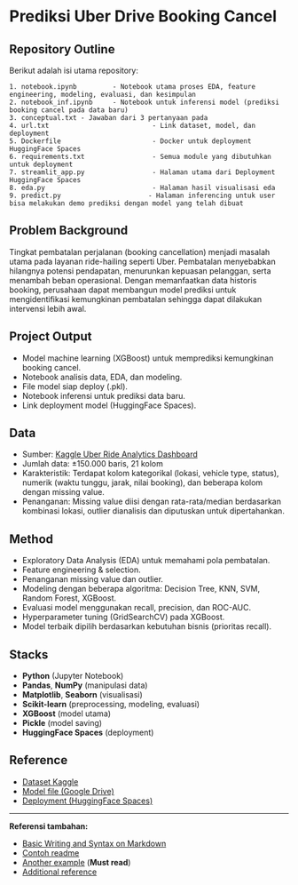 # Prediksi Uber Drive Booking Cancel

## Repository Outline

Berikut adalah isi utama repository:
```
1. notebook.ipynb         - Notebook utama proses EDA, feature engineering, modeling, evaluasi, dan kesimpulan
2. notebook_inf.ipynb     - Notebook untuk inferensi model (prediksi booking cancel pada data baru)
3. conceptual.txt - Jawaban dari 3 pertanyaan pada
4. url.txt                          - Link dataset, model, dan deployment
5. Dockerfile                       - Docker untuk deployment HuggingFace Spaces
6. requirements.txt                 - Semua module yang dibutuhkan untuk deployment
7. streamlit_app.py                 - Halaman utama dari Deployment HuggingFace Spaces
8. eda.py                           - Halaman hasil visualisasi eda
9. predict.py                      - Halaman inferencing untuk user bisa melakukan demo prediksi dengan model yang telah dibuat
```

## Problem Background
Tingkat pembatalan perjalanan (booking cancellation) menjadi masalah utama pada layanan ride-hailing seperti Uber. Pembatalan menyebabkan hilangnya potensi pendapatan, menurunkan kepuasan pelanggan, serta menambah beban operasional. Dengan memanfaatkan data historis booking, perusahaan dapat membangun model prediksi untuk mengidentifikasi kemungkinan pembatalan sehingga dapat dilakukan intervensi lebih awal.


## Project Output
- Model machine learning (XGBoost) untuk memprediksi kemungkinan booking cancel.
- Notebook analisis data, EDA, dan modeling.
- File model siap deploy (.pkl).
- Notebook inferensi untuk prediksi data baru.
- Link deployment model (HuggingFace Spaces).

## Data
- Sumber: [Kaggle Uber Ride Analytics Dashboard](https://www.kaggle.com/datasets/yashdevladdha/uber-ride-analytics-dashboard/data)
- Jumlah data: ±150.000 baris, 21 kolom
- Karakteristik: Terdapat kolom kategorikal (lokasi, vehicle type, status), numerik (waktu tunggu, jarak, nilai booking), dan beberapa kolom dengan missing value.
- Penanganan: Missing value diisi dengan rata-rata/median berdasarkan kombinasi lokasi, outlier dianalisis dan diputuskan untuk dipertahankan.

## Method
- Exploratory Data Analysis (EDA) untuk memahami pola pembatalan.
- Feature engineering & selection.
- Penanganan missing value dan outlier.
- Modeling dengan beberapa algoritma: Decision Tree, KNN, SVM, Random Forest, XGBoost.
- Evaluasi model menggunakan recall, precision, dan ROC-AUC.
- Hyperparameter tuning (GridSearchCV) pada XGBoost.
- Model terbaik dipilih berdasarkan kebutuhan bisnis (prioritas recall).

## Stacks
- **Python** (Jupyter Notebook)
- **Pandas**, **NumPy** (manipulasi data)
- **Matplotlib**, **Seaborn** (visualisasi)
- **Scikit-learn** (preprocessing, modeling, evaluasi)
- **XGBoost** (model utama)
- **Pickle** (model saving)
- **HuggingFace Spaces** (deployment)

## Reference
- [Dataset Kaggle](https://www.kaggle.com/datasets/yashdevladdha/uber-ride-analytics-dashboard/data)
- [Model file (Google Drive)](https://drive.google.com/file/d/1Svc6hWnXX_REhnTghj4xabXgI4LYcDKf/view?usp=sharing)
- [Deployment (HuggingFace Spaces)](https://huggingface.co/spaces/jyotis00/deployment)

---

**Referensi tambahan:**
- [Basic Writing and Syntax on Markdown](https://docs.github.com/en/get-started/writing-on-github/getting-started-with-writing-and-formatting-on-github/basic-writing-and-formatting-syntax)
- [Contoh readme](https://github.com/fahmimnalfrzki/Swift-XRT-Automation)
- [Another example](https://github.com/sanggusti/final_bangkit) (**Must read**)
- [Additional reference](https://www.freecodecamp.org/news/how-to-write-a-good-readme-file/)
